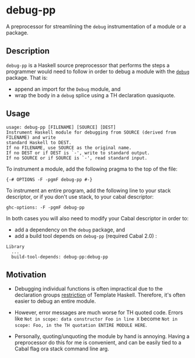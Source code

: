 # debug-pp

A preprocessor for streamlining the `debug` instrumentation of a module or a package.

Description
---------------

`debug-pp` is a Haskell source preprocessor that performs the steps a programmer would need to follow in order to debug a module with the [`debug`](http://hackage.haskell.org/package/debug) package. That is:
* append an import for the `Debug` module, and 
* wrap the body in a `debug` splice using a TH declaration quasiquote. 

Usage
--------
```
usage: debug-pp [FILENAME] [SOURCE] [DEST]
Instrument Haskell module for debugging from SOURCE (derived from FILENAME) and write
standard Haskell to DEST.
If no FILENAME, use SOURCE as the original name.
If no DEST or if DEST is `-', write to standard output.
If no SOURCE or if SOURCE is `-', read standard input.
```
To instrument a module, add the following pragma to the top of the file:
```
{-# OPTIONS -F -pgmF debug-pp #-}
```

To instrument an entire program, add the following line to your stack descriptor, or if you don't use stack, to your cabal descriptor:
```
ghc-options: -F -pgmF debug-pp
```

In both cases you will also need to modify your Cabal descriptor in order to:
* add a dependency on the `debug` package, and
* add a build tool depends on `debug-pp` (required Cabal 2.0) :
```
Library
  ...
  build-tool-depends: debug-pp:debug-pp
```

Motivation
-------------

* Debugging individual functions is often impractical due to the declaration groups [restriction](http://ghc.readthedocs.io/en/8.0.1/glasgow_exts.html#ghc-flag--XTemplateHaskellQuotes) of Template Haskell. Therefore, it's often easier to debug an entire module.

* However, error messages are much worse for TH quoted code. Errors like `Not in scope: data constructor Foo in line X` become `Not in scope: Foo, in the TH quotation ENTIRE MODULE HERE`. 

* Personally, quoting/unquoting the module by hand is annoying. Having a preprocessor do this for me is convenient, and can be easily tied to a Cabal flag ora stack command line arg.
